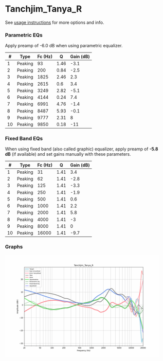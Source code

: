 # Tanchjim_Tanya_R
See [usage instructions](https://github.com/jaakkopasanen/AutoEq#usage) for more options and info.

### Parametric EQs
Apply preamp of -6.0 dB when using parametric equalizer.

|   # | Type    |   Fc (Hz) |    Q |   Gain (dB) |
|-----|---------|-----------|------|-------------|
|   1 | Peaking |        93 | 1.46 |        -3.1 |
|   2 | Peaking |       200 | 0.84 |        -2.5 |
|   3 | Peaking |      1825 | 2.46 |         2.3 |
|   4 | Peaking |      2615 | 0.6  |         3.4 |
|   5 | Peaking |      3249 | 2.82 |        -5.1 |
|   6 | Peaking |      4144 | 0.24 |         7.4 |
|   7 | Peaking |      6991 | 4.76 |        -1.4 |
|   8 | Peaking |      8487 | 5.93 |        -0.1 |
|   9 | Peaking |      9777 | 2.31 |         8   |
|  10 | Peaking |      9850 | 0.18 |       -11   |

### Fixed Band EQs
When using fixed band (also called graphic) equalizer, apply preamp of **-5.8 dB** (if available) and set gains manually with these parameters.

|   # | Type    |   Fc (Hz) |    Q |   Gain (dB) |
|-----|---------|-----------|------|-------------|
|   1 | Peaking |        31 | 1.41 |         3.4 |
|   2 | Peaking |        62 | 1.41 |        -2.8 |
|   3 | Peaking |       125 | 1.41 |        -3.3 |
|   4 | Peaking |       250 | 1.41 |        -1.9 |
|   5 | Peaking |       500 | 1.41 |         0.6 |
|   6 | Peaking |      1000 | 1.41 |         2.2 |
|   7 | Peaking |      2000 | 1.41 |         5.8 |
|   8 | Peaking |      4000 | 1.41 |        -3   |
|   9 | Peaking |      8000 | 1.41 |         0   |
|  10 | Peaking |     16000 | 1.41 |        -9.7 |

### Graphs
![](./Tanchjim_Tanya_R.png)
